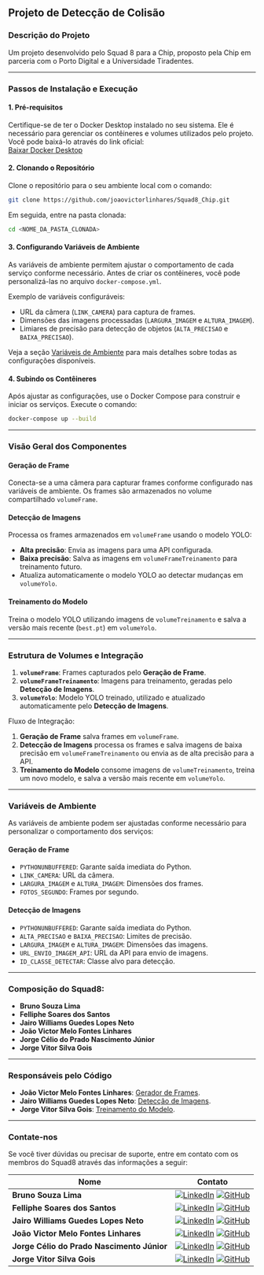 ## Projeto de Detecção de Colisão

### Descrição do Projeto
Um projeto desenvolvido pelo Squad 8 para a Chip, proposto pela Chip em parceria com o Porto Digital e a Universidade Tiradentes.

---

### Passos de Instalação e Execução

#### 1. Pré-requisitos
Certifique-se de ter o Docker Desktop instalado no seu sistema. Ele é necessário para gerenciar os contêineres e volumes utilizados pelo projeto. Você pode baixá-lo através do link oficial:  
[Baixar Docker Desktop](https://www.docker.com/products/docker-desktop/)

#### 2. Clonando o Repositório
Clone o repositório para o seu ambiente local com o comando:
```bash
git clone https://github.com/joaovictorlinhares/Squad8_Chip.git
```
Em seguida, entre na pasta clonada:
```bash
cd <NOME_DA_PASTA_CLONADA>
```

#### 3. Configurando Variáveis de Ambiente
As variáveis de ambiente permitem ajustar o comportamento de cada serviço conforme necessário. Antes de criar os contêineres, você pode personalizá-las no arquivo `docker-compose.yml`.

Exemplo de variáveis configuráveis:
- URL da câmera (`LINK_CAMERA`) para captura de frames.
- Dimensões das imagens processadas (`LARGURA_IMAGEM` e `ALTURA_IMAGEM`).
- Limiares de precisão para detecção de objetos (`ALTA_PRECISAO` e `BAIXA_PRECISAO`).

Veja a seção [Variáveis de Ambiente](#variáveis-de-ambiente) para mais detalhes sobre todas as configurações disponíveis.

#### 4. Subindo os Contêineres
Após ajustar as configurações, use o Docker Compose para construir e iniciar os serviços. Execute o comando:
```bash
docker-compose up --build
```

---

### Visão Geral dos Componentes

#### Geração de Frame
Conecta-se a uma câmera para capturar frames conforme configurado nas variáveis de ambiente. Os frames são armazenados no volume compartilhado `volumeFrame`.

#### Detecção de Imagens
Processa os frames armazenados em `volumeFrame` usando o modelo YOLO:
- **Alta precisão**: Envia as imagens para uma API configurada.
- **Baixa precisão**: Salva as imagens em `volumeFrameTreinamento` para treinamento futuro.
- Atualiza automaticamente o modelo YOLO ao detectar mudanças em `volumeYolo`.

#### Treinamento do Modelo
Treina o modelo YOLO utilizando imagens de `volumeTreinamento` e salva a versão mais recente (`best.pt`) em `volumeYolo`.

---

### Estrutura de Volumes e Integração

1. **`volumeFrame`**: Frames capturados pelo **Geração de Frame**.
2. **`volumeFrameTreinamento`**: Imagens para treinamento, geradas pelo **Detecção de Imagens**.
3. **`volumeYolo`**: Modelo YOLO treinado, utilizado e atualizado automaticamente pelo **Detecção de Imagens**.

Fluxo de Integração:
1. **Geração de Frame** salva frames em `volumeFrame`.
2. **Detecção de Imagens** processa os frames e salva imagens de baixa precisão em `volumeFrameTreinamento` ou envia as de alta precisão para a API.
3. **Treinamento do Modelo** consome imagens de `volumeTreinamento`, treina um novo modelo, e salva a versão mais recente em `volumeYolo`.

---

### Variáveis de Ambiente
As variáveis de ambiente podem ser ajustadas conforme necessário para personalizar o comportamento dos serviços:

#### **Geração de Frame**
- `PYTHONUNBUFFERED`: Garante saída imediata do Python.
- `LINK_CAMERA`: URL da câmera.
- `LARGURA_IMAGEM` e `ALTURA_IMAGEM`: Dimensões dos frames.
- `FOTOS_SEGUNDO`: Frames por segundo.

#### **Detecção de Imagens**
- `PYTHONUNBUFFERED`: Garante saída imediata do Python.
- `ALTA_PRECISAO` e `BAIXA_PRECISAO`: Limites de precisão.
- `LARGURA_IMAGEM` e `ALTURA_IMAGEM`: Dimensões das imagens.
- `URL_ENVIO_IMAGEM_API`: URL da API para envio de imagens.
- `ID_CLASSE_DETECTAR`: Classe alvo para detecção.

---

### Composição do Squad8:
- **Bruno Souza Lima**
- **Felliphe Soares dos Santos**
- **Jairo Williams Guedes Lopes Neto**
- **João Victor Melo Fontes Linhares**
- **Jorge Célio do Prado Nascimento Júnior**
- **Jorge Vitor Silva Gois**

---

### Responsáveis pelo Código
- **João Victor Melo Fontes Linhares**: [Gerador de Frames](https://github.com/joaovictorlinhares/Squad8_Chip_Gerador_de_Frames).
- **Jairo Williams Guedes Lopes Neto**: [Detecção de Imagens](https://github.com/JairoNetoDev/Squad8_Chip_Deteccao_De_Imagens).
- **Jorge Vitor Silva Gois**: [Treinamento do Modelo](https://github.com/jorge159753/Squad8_Chip_Train_model).

---

### Contate-nos
Se você tiver dúvidas ou precisar de suporte, entre em contato com os membros do Squad8 através das informações a seguir:

| Nome                              | Contato                                                                                                   |
|-----------------------------------|-----------------------------------------------------------------------------------------------------------|
| **Bruno Souza Lima**              | [![LinkedIn](https://img.shields.io/badge/LinkedIn-blue?logo=linkedin&style=flat)](https://www.linkedin.com/in/bruno-souza-lima-387a96275) [![GitHub](https://img.shields.io/badge/GitHub-gray?logo=github&style=flat)](https://github.com/brunoSL) |
| **Felliphe Soares dos Santos**    | [![LinkedIn](https://img.shields.io/badge/LinkedIn-blue?logo=linkedin&style=flat)](https://www.linkedin.com/in/felliphe-soares-dos-santos-ba816626b/) [![GitHub](https://img.shields.io/badge/GitHub-gray?logo=github&style=flat)](https://github.com/fellipheS) |
| **Jairo Williams Guedes Lopes Neto** | [![LinkedIn](https://img.shields.io/badge/LinkedIn-blue?logo=linkedin&style=flat)](https://www.linkedin.com/in/jaironetodev/) [![GitHub](https://img.shields.io/badge/GitHub-gray?logo=github&style=flat)](https://github.com/JairoNetoDev) |
| **João Victor Melo Fontes Linhares** | [![LinkedIn](https://img.shields.io/badge/LinkedIn-blue?logo=linkedin&style=flat)](https://linkedin.com/in/joaovictorlinhares) [![GitHub](https://img.shields.io/badge/GitHub-gray?logo=github&style=flat)](https://github.com/joaovictorlinhares) |
| **Jorge Célio do Prado Nascimento Júnior** | [![LinkedIn](https://img.shields.io/badge/LinkedIn-blue?logo=linkedin&style=flat)](https://linkedin.com/in/jorge-celio) [![GitHub](https://img.shields.io/badge/GitHub-gray?logo=github&style=flat)](https://github.com/jorgecelio) |
| **Jorge Vitor Silva Gois**        | [![LinkedIn](https://img.shields.io/badge/LinkedIn-blue?logo=linkedin&style=flat)](https://www.linkedin.com/in/jorge-vitor-091814248/) [![GitHub](https://img.shields.io/badge/GitHub-gray?logo=github&style=flat)](https://github.com/jorge159753) |
